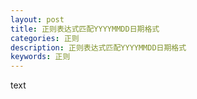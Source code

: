 ```yaml
---
layout: post
title: 正则表达式匹配YYYYMMDD日期格式 
categories: 正则
description: 正则表达式匹配YYYYMMDD日期格式
keywords: 正则
---
```


text
